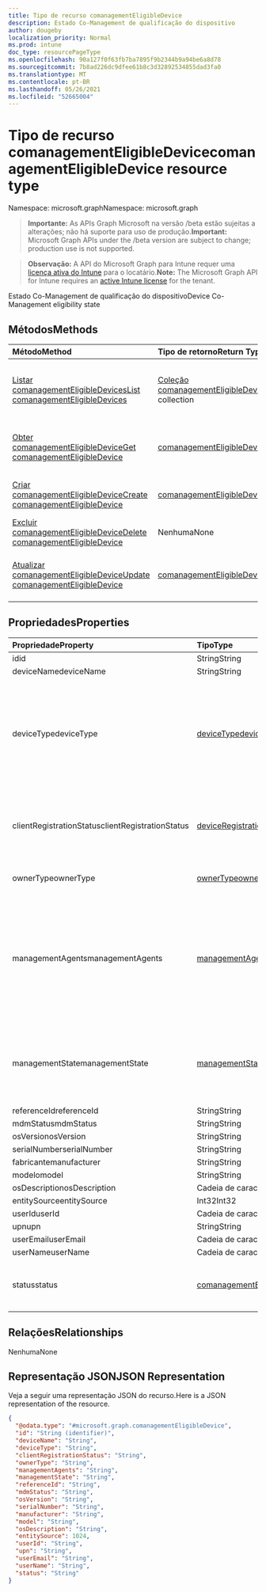 ```yaml
---
title: Tipo de recurso comanagementEligibleDevice
description: Estado Co-Management de qualificação do dispositivo
author: dougeby
localization_priority: Normal
ms.prod: intune
doc_type: resourcePageType
ms.openlocfilehash: 90a127f0f63fb7ba7895f9b2344b9a94be6a8d78
ms.sourcegitcommit: 7b8ad226dc9dfee61b8c3d32892534855dad3fa0
ms.translationtype: MT
ms.contentlocale: pt-BR
ms.lasthandoff: 05/26/2021
ms.locfileid: "52665004"
---
```

# <a name="comanagementeligibledevice-resource-type"></a><span data-ttu-id="ef4d4-103">Tipo de recurso comanagementEligibleDevice</span><span class="sxs-lookup"><span data-stu-id="ef4d4-103">comanagementEligibleDevice resource type</span></span>

<span data-ttu-id="ef4d4-104">Namespace: microsoft.graph</span><span class="sxs-lookup"><span data-stu-id="ef4d4-104">Namespace: microsoft.graph</span></span>

> <span data-ttu-id="ef4d4-105">**Importante:** As APIs Graph Microsoft na versão /beta estão sujeitas a alterações; não há suporte para uso de produção.</span><span class="sxs-lookup"><span data-stu-id="ef4d4-105">**Important:** Microsoft Graph APIs under the /beta version are subject to change; production use is not supported.</span></span>

> <span data-ttu-id="ef4d4-106">**Observação:** A API do Microsoft Graph para Intune requer uma [licença ativa do Intune](https://go.microsoft.com/fwlink/?linkid=839381) para o locatário.</span><span class="sxs-lookup"><span data-stu-id="ef4d4-106">**Note:** The Microsoft Graph API for Intune requires an [active Intune license](https://go.microsoft.com/fwlink/?linkid=839381) for the tenant.</span></span>

<span data-ttu-id="ef4d4-107">Estado Co-Management de qualificação do dispositivo</span><span class="sxs-lookup"><span data-stu-id="ef4d4-107">Device Co-Management eligibility state</span></span>

## <a name="methods"></a><span data-ttu-id="ef4d4-108">Métodos</span><span class="sxs-lookup"><span data-stu-id="ef4d4-108">Methods</span></span>
|<span data-ttu-id="ef4d4-109">Método</span><span class="sxs-lookup"><span data-stu-id="ef4d4-109">Method</span></span>|<span data-ttu-id="ef4d4-110">Tipo de retorno</span><span class="sxs-lookup"><span data-stu-id="ef4d4-110">Return Type</span></span>|<span data-ttu-id="ef4d4-111">Descrição</span><span class="sxs-lookup"><span data-stu-id="ef4d4-111">Description</span></span>|
|:---|:---|:---|
|[<span data-ttu-id="ef4d4-112">Listar comanagementEligibleDevices</span><span class="sxs-lookup"><span data-stu-id="ef4d4-112">List comanagementEligibleDevices</span></span>](../api/intune-devices-comanagementeligibledevice-list.md)|<span data-ttu-id="ef4d4-113">[Coleção comanagementEligibleDevice](../resources/intune-devices-comanagementeligibledevice.md)</span><span class="sxs-lookup"><span data-stu-id="ef4d4-113">[comanagementEligibleDevice](../resources/intune-devices-comanagementeligibledevice.md) collection</span></span>|<span data-ttu-id="ef4d4-114">Listar propriedades e relações dos [objetos comanagementEligibleDevice.](../resources/intune-devices-comanagementeligibledevice.md)</span><span class="sxs-lookup"><span data-stu-id="ef4d4-114">List properties and relationships of the [comanagementEligibleDevice](../resources/intune-devices-comanagementeligibledevice.md) objects.</span></span>|
|[<span data-ttu-id="ef4d4-115">Obter comanagementEligibleDevice</span><span class="sxs-lookup"><span data-stu-id="ef4d4-115">Get comanagementEligibleDevice</span></span>](../api/intune-devices-comanagementeligibledevice-get.md)|[<span data-ttu-id="ef4d4-116">comanagementEligibleDevice</span><span class="sxs-lookup"><span data-stu-id="ef4d4-116">comanagementEligibleDevice</span></span>](../resources/intune-devices-comanagementeligibledevice.md)|<span data-ttu-id="ef4d4-117">Leia propriedades e relações do [objeto comanagementEligibleDevice.](../resources/intune-devices-comanagementeligibledevice.md)</span><span class="sxs-lookup"><span data-stu-id="ef4d4-117">Read properties and relationships of the [comanagementEligibleDevice](../resources/intune-devices-comanagementeligibledevice.md) object.</span></span>|
|[<span data-ttu-id="ef4d4-118">Criar comanagementEligibleDevice</span><span class="sxs-lookup"><span data-stu-id="ef4d4-118">Create comanagementEligibleDevice</span></span>](../api/intune-devices-comanagementeligibledevice-create.md)|[<span data-ttu-id="ef4d4-119">comanagementEligibleDevice</span><span class="sxs-lookup"><span data-stu-id="ef4d4-119">comanagementEligibleDevice</span></span>](../resources/intune-devices-comanagementeligibledevice.md)|<span data-ttu-id="ef4d4-120">Crie um [novo objeto comanagementEligibleDevice.](../resources/intune-devices-comanagementeligibledevice.md)</span><span class="sxs-lookup"><span data-stu-id="ef4d4-120">Create a new [comanagementEligibleDevice](../resources/intune-devices-comanagementeligibledevice.md) object.</span></span>|
|[<span data-ttu-id="ef4d4-121">Excluir comanagementEligibleDevice</span><span class="sxs-lookup"><span data-stu-id="ef4d4-121">Delete comanagementEligibleDevice</span></span>](../api/intune-devices-comanagementeligibledevice-delete.md)|<span data-ttu-id="ef4d4-122">Nenhuma</span><span class="sxs-lookup"><span data-stu-id="ef4d4-122">None</span></span>|<span data-ttu-id="ef4d4-123">Exclui um [comanagementEligibleDevice](../resources/intune-devices-comanagementeligibledevice.md).</span><span class="sxs-lookup"><span data-stu-id="ef4d4-123">Deletes a [comanagementEligibleDevice](../resources/intune-devices-comanagementeligibledevice.md).</span></span>|
|[<span data-ttu-id="ef4d4-124">Atualizar comanagementEligibleDevice</span><span class="sxs-lookup"><span data-stu-id="ef4d4-124">Update comanagementEligibleDevice</span></span>](../api/intune-devices-comanagementeligibledevice-update.md)|[<span data-ttu-id="ef4d4-125">comanagementEligibleDevice</span><span class="sxs-lookup"><span data-stu-id="ef4d4-125">comanagementEligibleDevice</span></span>](../resources/intune-devices-comanagementeligibledevice.md)|<span data-ttu-id="ef4d4-126">Atualize as propriedades de [um objeto comanagementEligibleDevice.](../resources/intune-devices-comanagementeligibledevice.md)</span><span class="sxs-lookup"><span data-stu-id="ef4d4-126">Update the properties of a [comanagementEligibleDevice](../resources/intune-devices-comanagementeligibledevice.md) object.</span></span>|

## <a name="properties"></a><span data-ttu-id="ef4d4-127">Propriedades</span><span class="sxs-lookup"><span data-stu-id="ef4d4-127">Properties</span></span>
|<span data-ttu-id="ef4d4-128">Propriedade</span><span class="sxs-lookup"><span data-stu-id="ef4d4-128">Property</span></span>|<span data-ttu-id="ef4d4-129">Tipo</span><span class="sxs-lookup"><span data-stu-id="ef4d4-129">Type</span></span>|<span data-ttu-id="ef4d4-130">Descrição</span><span class="sxs-lookup"><span data-stu-id="ef4d4-130">Description</span></span>|
|:---|:---|:---|
|<span data-ttu-id="ef4d4-131">id</span><span class="sxs-lookup"><span data-stu-id="ef4d4-131">id</span></span>|<span data-ttu-id="ef4d4-132">String</span><span class="sxs-lookup"><span data-stu-id="ef4d4-132">String</span></span>|<span data-ttu-id="ef4d4-133">ID exclusiva do dispositivo</span><span class="sxs-lookup"><span data-stu-id="ef4d4-133">Unique Id for the device</span></span>|
|<span data-ttu-id="ef4d4-134">deviceName</span><span class="sxs-lookup"><span data-stu-id="ef4d4-134">deviceName</span></span>|<span data-ttu-id="ef4d4-135">String</span><span class="sxs-lookup"><span data-stu-id="ef4d4-135">String</span></span>|<span data-ttu-id="ef4d4-136">DeviceName</span><span class="sxs-lookup"><span data-stu-id="ef4d4-136">DeviceName</span></span>|
|<span data-ttu-id="ef4d4-137">deviceType</span><span class="sxs-lookup"><span data-stu-id="ef4d4-137">deviceType</span></span>|[<span data-ttu-id="ef4d4-138">deviceType</span><span class="sxs-lookup"><span data-stu-id="ef4d4-138">deviceType</span></span>](../resources/intune-shared-devicetype.md)|<span data-ttu-id="ef4d4-139">DeviceType.</span><span class="sxs-lookup"><span data-stu-id="ef4d4-139">DeviceType.</span></span> <span data-ttu-id="ef4d4-140">Os valores possíveis são: `desktop` , , , , , , , `windowsRT` `winMO6` `nokia` `windowsPhone` `mac` `winCE` `winEmbedded` `iPhone` `iPad` `iPod` `android` `iSocConsumer` `unix` , `macMDM` `holoLens` `surfaceHub` `androidForWork` `androidEnterprise` `windows10x` `androidnGMS` `chromeOS` `linux` `blackberry` `palm` `unknown` `cloudPC`</span><span class="sxs-lookup"><span data-stu-id="ef4d4-140">Possible values are: `desktop`, `windowsRT`, `winMO6`, `nokia`, `windowsPhone`, `mac`, `winCE`, `winEmbedded`, `iPhone`, `iPad`, `iPod`, `android`, `iSocConsumer`, `unix`, `macMDM`, `holoLens`, `surfaceHub`, `androidForWork`, `androidEnterprise`, `windows10x`, `androidnGMS`, `chromeOS`, `linux`, `blackberry`, `palm`, `unknown`, `cloudPC`.</span></span>|
|<span data-ttu-id="ef4d4-141">clientRegistrationStatus</span><span class="sxs-lookup"><span data-stu-id="ef4d4-141">clientRegistrationStatus</span></span>|[<span data-ttu-id="ef4d4-142">deviceRegistrationState</span><span class="sxs-lookup"><span data-stu-id="ef4d4-142">deviceRegistrationState</span></span>](../resources/intune-devices-deviceregistrationstate.md)|<span data-ttu-id="ef4d4-143">ClientRegistrationStatus.</span><span class="sxs-lookup"><span data-stu-id="ef4d4-143">ClientRegistrationStatus.</span></span> <span data-ttu-id="ef4d4-144">Os valores possíveis são: `notRegistered`, `registered`, `revoked`, `keyConflict`, `approvalPending`, `certificateReset`, `notRegisteredPendingEnrollment`, `unknown`.</span><span class="sxs-lookup"><span data-stu-id="ef4d4-144">Possible values are: `notRegistered`, `registered`, `revoked`, `keyConflict`, `approvalPending`, `certificateReset`, `notRegisteredPendingEnrollment`, `unknown`.</span></span>|
|<span data-ttu-id="ef4d4-145">ownerType</span><span class="sxs-lookup"><span data-stu-id="ef4d4-145">ownerType</span></span>|[<span data-ttu-id="ef4d4-146">ownerType</span><span class="sxs-lookup"><span data-stu-id="ef4d4-146">ownerType</span></span>](../resources/intune-shared-ownertype.md)|<span data-ttu-id="ef4d4-147">OwnerType.</span><span class="sxs-lookup"><span data-stu-id="ef4d4-147">OwnerType.</span></span> <span data-ttu-id="ef4d4-148">Os valores possíveis são: `unknown`, `company`, `personal`.</span><span class="sxs-lookup"><span data-stu-id="ef4d4-148">Possible values are: `unknown`, `company`, `personal`.</span></span>|
|<span data-ttu-id="ef4d4-149">managementAgents</span><span class="sxs-lookup"><span data-stu-id="ef4d4-149">managementAgents</span></span>|[<span data-ttu-id="ef4d4-150">managementAgentType</span><span class="sxs-lookup"><span data-stu-id="ef4d4-150">managementAgentType</span></span>](../resources/intune-shared-managementagenttype.md)|<span data-ttu-id="ef4d4-151">ManagementAgents.</span><span class="sxs-lookup"><span data-stu-id="ef4d4-151">ManagementAgents.</span></span> <span data-ttu-id="ef4d4-152">Os valores possíveis são: `eas` , , , , , , , , , `mdm` , , `easMdm` , , , `intuneClient` , `easIntuneClient` `configurationManagerClient` `configurationManagerClientMdm` `configurationManagerClientMdmEas` `unknown` `jamf` `googleCloudDevicePolicyController` `microsoft365ManagedMdm` `msSense` `intuneAosp` .</span><span class="sxs-lookup"><span data-stu-id="ef4d4-152">Possible values are: `eas`, `mdm`, `easMdm`, `intuneClient`, `easIntuneClient`, `configurationManagerClient`, `configurationManagerClientMdm`, `configurationManagerClientMdmEas`, `unknown`, `jamf`, `googleCloudDevicePolicyController`, `microsoft365ManagedMdm`, `msSense`, `intuneAosp`.</span></span>|
|<span data-ttu-id="ef4d4-153">managementState</span><span class="sxs-lookup"><span data-stu-id="ef4d4-153">managementState</span></span>|[<span data-ttu-id="ef4d4-154">managementState</span><span class="sxs-lookup"><span data-stu-id="ef4d4-154">managementState</span></span>](../resources/intune-devices-managementstate.md)|<span data-ttu-id="ef4d4-155">ManagementState.</span><span class="sxs-lookup"><span data-stu-id="ef4d4-155">ManagementState.</span></span> <span data-ttu-id="ef4d4-156">Os valores possíveis são: `managed`, `retirePending`, `retireFailed`, `wipePending`, `wipeFailed`, `unhealthy`, `deletePending`, `retireIssued`, `wipeIssued`, `wipeCanceled`, `retireCanceled`, `discovered`.</span><span class="sxs-lookup"><span data-stu-id="ef4d4-156">Possible values are: `managed`, `retirePending`, `retireFailed`, `wipePending`, `wipeFailed`, `unhealthy`, `deletePending`, `retireIssued`, `wipeIssued`, `wipeCanceled`, `retireCanceled`, `discovered`.</span></span>|
|<span data-ttu-id="ef4d4-157">referenceId</span><span class="sxs-lookup"><span data-stu-id="ef4d4-157">referenceId</span></span>|<span data-ttu-id="ef4d4-158">String</span><span class="sxs-lookup"><span data-stu-id="ef4d4-158">String</span></span>|<span data-ttu-id="ef4d4-159">ReferenceId</span><span class="sxs-lookup"><span data-stu-id="ef4d4-159">ReferenceId</span></span>|
|<span data-ttu-id="ef4d4-160">mdmStatus</span><span class="sxs-lookup"><span data-stu-id="ef4d4-160">mdmStatus</span></span>|<span data-ttu-id="ef4d4-161">String</span><span class="sxs-lookup"><span data-stu-id="ef4d4-161">String</span></span>|<span data-ttu-id="ef4d4-162">MDMStatus</span><span class="sxs-lookup"><span data-stu-id="ef4d4-162">MDMStatus</span></span>|
|<span data-ttu-id="ef4d4-163">osVersion</span><span class="sxs-lookup"><span data-stu-id="ef4d4-163">osVersion</span></span>|<span data-ttu-id="ef4d4-164">String</span><span class="sxs-lookup"><span data-stu-id="ef4d4-164">String</span></span>|<span data-ttu-id="ef4d4-165">OSVersion</span><span class="sxs-lookup"><span data-stu-id="ef4d4-165">OSVersion</span></span>|
|<span data-ttu-id="ef4d4-166">serialNumber</span><span class="sxs-lookup"><span data-stu-id="ef4d4-166">serialNumber</span></span>|<span data-ttu-id="ef4d4-167">String</span><span class="sxs-lookup"><span data-stu-id="ef4d4-167">String</span></span>|<span data-ttu-id="ef4d4-168">SerialNumber</span><span class="sxs-lookup"><span data-stu-id="ef4d4-168">SerialNumber</span></span>|
|<span data-ttu-id="ef4d4-169">fabricante</span><span class="sxs-lookup"><span data-stu-id="ef4d4-169">manufacturer</span></span>|<span data-ttu-id="ef4d4-170">String</span><span class="sxs-lookup"><span data-stu-id="ef4d4-170">String</span></span>|<span data-ttu-id="ef4d4-171">Fabricante</span><span class="sxs-lookup"><span data-stu-id="ef4d4-171">Manufacturer</span></span>|
|<span data-ttu-id="ef4d4-172">modelo</span><span class="sxs-lookup"><span data-stu-id="ef4d4-172">model</span></span>|<span data-ttu-id="ef4d4-173">String</span><span class="sxs-lookup"><span data-stu-id="ef4d4-173">String</span></span>|<span data-ttu-id="ef4d4-174">Modelo</span><span class="sxs-lookup"><span data-stu-id="ef4d4-174">Model</span></span>|
|<span data-ttu-id="ef4d4-175">osDescription</span><span class="sxs-lookup"><span data-stu-id="ef4d4-175">osDescription</span></span>|<span data-ttu-id="ef4d4-176">Cadeia de caracteres</span><span class="sxs-lookup"><span data-stu-id="ef4d4-176">String</span></span>|<span data-ttu-id="ef4d4-177">OSDescription</span><span class="sxs-lookup"><span data-stu-id="ef4d4-177">OSDescription</span></span>|
|<span data-ttu-id="ef4d4-178">entitySource</span><span class="sxs-lookup"><span data-stu-id="ef4d4-178">entitySource</span></span>|<span data-ttu-id="ef4d4-179">Int32</span><span class="sxs-lookup"><span data-stu-id="ef4d4-179">Int32</span></span>|<span data-ttu-id="ef4d4-180">EntitySource</span><span class="sxs-lookup"><span data-stu-id="ef4d4-180">EntitySource</span></span>|
|<span data-ttu-id="ef4d4-181">userId</span><span class="sxs-lookup"><span data-stu-id="ef4d4-181">userId</span></span>|<span data-ttu-id="ef4d4-182">Cadeia de caracteres</span><span class="sxs-lookup"><span data-stu-id="ef4d4-182">String</span></span>|<span data-ttu-id="ef4d4-183">UserId</span><span class="sxs-lookup"><span data-stu-id="ef4d4-183">UserId</span></span>|
|<span data-ttu-id="ef4d4-184">upn</span><span class="sxs-lookup"><span data-stu-id="ef4d4-184">upn</span></span>|<span data-ttu-id="ef4d4-185">String</span><span class="sxs-lookup"><span data-stu-id="ef4d4-185">String</span></span>|<span data-ttu-id="ef4d4-186">UPN</span><span class="sxs-lookup"><span data-stu-id="ef4d4-186">UPN</span></span>|
|<span data-ttu-id="ef4d4-187">userEmail</span><span class="sxs-lookup"><span data-stu-id="ef4d4-187">userEmail</span></span>|<span data-ttu-id="ef4d4-188">Cadeia de caracteres</span><span class="sxs-lookup"><span data-stu-id="ef4d4-188">String</span></span>|<span data-ttu-id="ef4d4-189">UserEmail</span><span class="sxs-lookup"><span data-stu-id="ef4d4-189">UserEmail</span></span>|
|<span data-ttu-id="ef4d4-190">userName</span><span class="sxs-lookup"><span data-stu-id="ef4d4-190">userName</span></span>|<span data-ttu-id="ef4d4-191">Cadeia de caracteres</span><span class="sxs-lookup"><span data-stu-id="ef4d4-191">String</span></span>|<span data-ttu-id="ef4d4-192">UserName</span><span class="sxs-lookup"><span data-stu-id="ef4d4-192">UserName</span></span>|
|<span data-ttu-id="ef4d4-193">status</span><span class="sxs-lookup"><span data-stu-id="ef4d4-193">status</span></span>|[<span data-ttu-id="ef4d4-194">comanagementEligibleType</span><span class="sxs-lookup"><span data-stu-id="ef4d4-194">comanagementEligibleType</span></span>](../resources/intune-devices-comanagementeligibletype.md)|<span data-ttu-id="ef4d4-195">ComanagementEligibleStatus.</span><span class="sxs-lookup"><span data-stu-id="ef4d4-195">ComanagementEligibleStatus.</span></span> <span data-ttu-id="ef4d4-196">Os valores possíveis são: `comanaged`, `eligible`, `eligibleButNotAzureAdJoined`, `needsOsUpdate`, `ineligible`.</span><span class="sxs-lookup"><span data-stu-id="ef4d4-196">Possible values are: `comanaged`, `eligible`, `eligibleButNotAzureAdJoined`, `needsOsUpdate`, `ineligible`.</span></span>|

## <a name="relationships"></a><span data-ttu-id="ef4d4-197">Relações</span><span class="sxs-lookup"><span data-stu-id="ef4d4-197">Relationships</span></span>
<span data-ttu-id="ef4d4-198">Nenhuma</span><span class="sxs-lookup"><span data-stu-id="ef4d4-198">None</span></span>

## <a name="json-representation"></a><span data-ttu-id="ef4d4-199">Representação JSON</span><span class="sxs-lookup"><span data-stu-id="ef4d4-199">JSON Representation</span></span>
<span data-ttu-id="ef4d4-200">Veja a seguir uma representação JSON do recurso.</span><span class="sxs-lookup"><span data-stu-id="ef4d4-200">Here is a JSON representation of the resource.</span></span>
<!-- {
  "blockType": "resource",
  "keyProperty": "id",
  "@odata.type": "microsoft.graph.comanagementEligibleDevice"
}
-->
``` json
{
  "@odata.type": "#microsoft.graph.comanagementEligibleDevice",
  "id": "String (identifier)",
  "deviceName": "String",
  "deviceType": "String",
  "clientRegistrationStatus": "String",
  "ownerType": "String",
  "managementAgents": "String",
  "managementState": "String",
  "referenceId": "String",
  "mdmStatus": "String",
  "osVersion": "String",
  "serialNumber": "String",
  "manufacturer": "String",
  "model": "String",
  "osDescription": "String",
  "entitySource": 1024,
  "userId": "String",
  "upn": "String",
  "userEmail": "String",
  "userName": "String",
  "status": "String"
}
```




